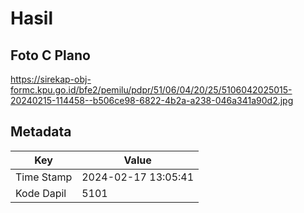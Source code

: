 # Hasil

## Foto C Plano

https://sirekap-obj-formc.kpu.go.id/bfe2/pemilu/pdpr/51/06/04/20/25/5106042025015-20240215-114458--b506ce98-6822-4b2a-a238-046a341a90d2.jpg


## Metadata

| Key        | Value               |
| ---------- | ------------------- |
| Time Stamp | 2024-02-17 13:05:41 |
| Kode Dapil | 5101                |



